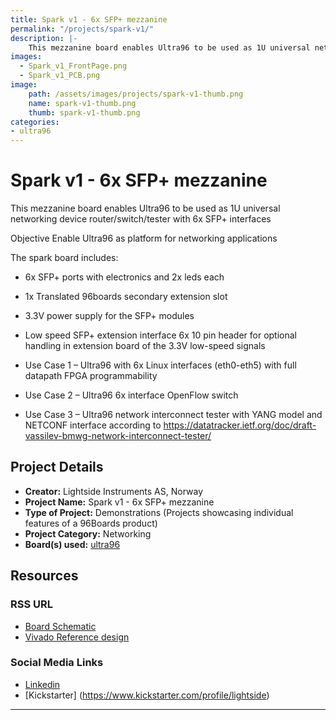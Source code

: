 ```yaml
---
title: Spark v1 - 6x SFP+ mezzanine
permalink: "/projects/spark-v1/"
description: |-
    This mezzanine board enables Ultra96 to be used as 1U universal networking device router/switch/tester with 6x SFP+ interfaces
images:
  - Spark_v1_FrontPage.png
  - Spark_v1_PCB.png
image:
    path: /assets/images/projects/spark-v1-thumb.png
    name: spark-v1-thumb.png
    thumb: spark-v1-thumb.png
categories:
- ultra96
---
```

# Spark v1 - 6x SFP+ mezzanine

This mezzanine board enables Ultra96 to be used as 1U universal networking device router/switch/tester with 6x SFP+ interfaces

Objective
Enable Ultra96 as platform for networking applications

The spark board includes:

- 6x SFP+ ports with electronics and 2x leds each
- 1x Translated 96boards secondary extension slot
- 3.3V power supply for the SFP+ modules
- Low speed SFP+ extension interface 6x 10 pin header for optional handling in extension board of the 3.3V low-speed signals

- Use Case 1 – Ultra96 with 6x Linux interfaces (eth0-eth5) with full datapath FPGA programmability
- Use Case 2 – Ultra96 6x interface OpenFlow switch
- Use Case 3 – Ultra96 network interconnect tester with YANG model and NETCONF interface according to https://datatracker.ietf.org/doc/draft-vassilev-bmwg-network-interconnect-tester/


## Project Details

- **Creator:** Lightside Instruments AS, Norway
- **Project Name:** Spark v1 - 6x SFP+ mezzanine
- **Type of Project:** Demonstrations (Projects showcasing individual features of a 96Boards product)
- **Project Category:** Networking
- **Board(s) used:** [ultra96](https://www.96boards.org/product/ultra96/)

## Resources

### RSS URL

- [Board Schematic](https://github.com/lightside-instruments/spark)
- [Vivado Reference design](https://github.com/lightside-instruments/network-interconnect-tester-cores)

### Social Media Links

- [Linkedin](https://www.linkedin.com/company/42158247/)
- [Kickstarter] (https://www.kickstarter.com/profile/lightside)
***
